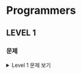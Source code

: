 # Programmers
## LEVEL 1
### 문제

<details>
  <summary>Level 1 문제 보기</summary>
  <div markdown="1">
  
- [2016년](https://github.com/okpyo12/Algorithm/tree/master/Programmers%20Algorithm/Level%201/2016%EB%85%84)
- [가운데 글자 가져오기](https://github.com/okpyo12/Algorithm/tree/master/Programmers%20Algorithm/Level%201/%EA%B0%80%EC%9A%B4%EB%8D%B0%20%EA%B8%80%EC%9E%90%20%EA%B0%80%EC%A0%B8%EC%98%A4%EA%B8%B0)
- [같은 숫자는 싫어](https://github.com/okpyo12/Algorithm/tree/master/Programmers%20Algorithm/Level%201/%EA%B0%99%EC%9D%80%20%EC%88%AB%EC%9E%90%EB%8A%94%20%EC%8B%AB%EC%96%B4)
- [로또의 최고 순위와 최저 순위](https://github.com/okpyo12/Algorithm/tree/master/Programmers%20Algorithm/Level%201/%EB%A1%9C%EB%98%90%EC%9D%98%20%EC%B5%9C%EA%B3%A0%20%EC%88%9C%EC%9C%84%EC%99%80%20%EC%B5%9C%EC%A0%80%20%EC%88%9C%EC%9C%84)
- [문자열을 정수로 바꾸기](https://github.com/okpyo12/Algorithm/tree/master/Programmers%20Algorithm/Level%201/%EB%AC%B8%EC%9E%90%EC%97%B4%EC%9D%84%20%EC%A0%95%EC%88%98%EB%A1%9C%20%EB%B0%94%EA%BE%B8%EA%B8%B0)
- [수박수박수박수박수박수?](https://github.com/okpyo12/Algorithm/tree/master/Programmers%20Algorithm/Level%201/%EC%88%98%EB%B0%95%EC%88%98%EB%B0%95%EC%88%98%EB%B0%95%EC%88%98%EB%B0%95%EC%88%98%EB%B0%95%EC%88%98%3F)
- [숫자 문자열과 영단어](https://github.com/okpyo12/Algorithm/tree/master/Programmers%20Algorithm/Level%201/%EC%88%AB%EC%9E%90%20%EB%AC%B8%EC%9E%90%EC%97%B4%EA%B3%BC%20%EC%98%81%EB%8B%A8%EC%96%B4)
- [시저 암호](https://github.com/okpyo12/Algorithm/tree/master/Programmers%20Algorithm/Level%201/%EC%8B%9C%EC%A0%80%20%EC%95%94%ED%98%B8)
- [신규 아이디 추천](https://github.com/okpyo12/Algorithm/tree/master/Programmers%20Algorithm/Level%201/%EC%8B%A0%EA%B7%9C%20%EC%95%84%EC%9D%B4%EB%94%94%20%EC%B6%94%EC%B2%9C)
- [약수의 합](https://github.com/okpyo12/Algorithm/tree/master/Programmers%20Algorithm/Level%201/%EC%95%BD%EC%88%98%EC%9D%98%20%ED%95%A9)
- [완주하지 못한 선수](https://github.com/okpyo12/Algorithm/tree/master/Programmers%20Algorithm/Level%201/%EC%99%84%EC%A3%BC%ED%95%98%EC%A7%80%20%EB%AA%BB%ED%95%9C%20%EC%84%A0%EC%88%98)
- [자릿수 더하기](https://github.com/okpyo12/Algorithm/tree/master/Programmers%20Algorithm/Level%201/%EC%9E%90%EB%A6%BF%EC%88%98%20%EB%8D%94%ED%95%98%EA%B8%B0)
- [자연수 뒤집어 배열로 만들기](https://github.com/okpyo12/Algorithm/tree/master/Programmers%20Algorithm/Level%201/%EC%9E%90%EC%97%B0%EC%88%98%20%EB%92%A4%EC%A7%91%EC%96%B4%20%EB%B0%B0%EC%97%B4%EB%A1%9C%20%EB%A7%8C%EB%93%A4%EA%B8%B0)
- [정수 내림차순으로 배치하기](https://github.com/okpyo12/Algorithm/tree/master/Programmers%20Algorithm/Level%201/%EC%A0%95%EC%88%98%20%EB%82%B4%EB%A6%BC%EC%B0%A8%EC%88%9C%EC%9C%BC%EB%A1%9C%20%EB%B0%B0%EC%B9%98%ED%95%98%EA%B8%B0)
- [정수 제곱근 판별](https://github.com/okpyo12/Algorithm/tree/master/Programmers%20Algorithm/Level%201/%EC%A0%95%EC%88%98%20%EC%A0%9C%EA%B3%B1%EA%B7%BC%20%ED%8C%90%EB%B3%84)
- [제일 작은 수 제거하기](https://github.com/okpyo12/Algorithm/tree/master/Programmers%20Algorithm/Level%201/%EC%A0%9C%EC%9D%BC%20%EC%9E%91%EC%9D%80%20%EC%88%98%20%EC%A0%9C%EA%B1%B0%ED%95%98%EA%B8%B0)
- [직사각형 별찍기](https://github.com/okpyo12/Algorithm/tree/master/Programmers%20Algorithm/Level%201/%EC%A7%81%EC%82%AC%EA%B0%81%ED%98%95%20%EB%B3%84%EC%B0%8D%EA%B8%B0)
- [짝수와 홀수](https://github.com/okpyo12/Algorithm/tree/master/Programmers%20Algorithm/Level%201/%EC%A7%9D%EC%88%98%EC%99%80%20%ED%99%80%EC%88%98)
- [쵀대공약수와 최소공배수](https://github.com/okpyo12/Algorithm/tree/master/Programmers%20Algorithm/Level%201/%EC%B5%9C%EB%8C%80%EA%B3%B5%EC%95%BD%EC%88%98%EC%99%80%20%EC%B5%9C%EC%86%8C%EA%B3%B5%EB%B0%B0%EC%88%98)
- [콜라츠 추측](https://github.com/okpyo12/Algorithm/tree/master/Programmers%20Algorithm/Level%201/%EC%BD%9C%EB%9D%BC%EC%B8%A0%20%EC%B6%94%EC%B8%A1)
- [평균 구하기](https://github.com/okpyo12/Algorithm/tree/master/Programmers%20Algorithm/Level%201/%ED%8F%89%EA%B7%A0%20%EA%B5%AC%ED%95%98%EA%B8%B0)
- [하샤드 수](https://github.com/okpyo12/Algorithm/tree/master/Programmers%20Algorithm/Level%201/%ED%95%98%EC%83%A4%EB%93%9C%20%EC%88%98)
- [핸드폰 번호 가리기](https://github.com/okpyo12/Algorithm/tree/master/Programmers%20Algorithm/Level%201/%ED%95%B8%EB%93%9C%ED%8F%B0%20%EB%B2%88%ED%98%B8%20%EA%B0%80%EB%A6%AC%EA%B8%B0)
- [행렬의 덧셈](https://github.com/okpyo12/Algorithm/tree/master/Programmers%20Algorithm/Level%201/%ED%96%89%EB%A0%AC%EC%9D%98%20%EB%8D%A7%EC%85%88)
- [x만큼 간격이 있는 n개의 숫자](https://github.com/okpyo12/Algorithm/tree/master/Programmers%20Algorithm/Level%201/x%EB%A7%8C%ED%81%BC%20%EA%B0%84%EA%B2%A9%EC%9D%B4%20%EC%9E%88%EB%8A%94%20n%EA%B0%9C%EC%9D%98%20%EC%88%AB%EC%9E%90)

  </div>
  </details>